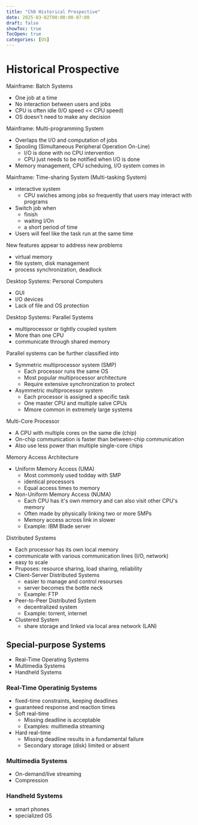 ```yaml
---
title: "Ch0 Historical Prospective"
date: 2025-03-02T00:00:00-07:00
draft: false
showToc: true
TocOpen: true
categories: [OS]
---
```


# Historical Prospective
Mainframe: Batch Systems
  - One job at a time
  - No interaction between users and jobs
  - CPU is often idle (I/O speed << CPU speed)
  - OS doesn't need to make any decision

Mainframe: Multi-programming System
  - Overlaps the I/O and computation of jobs
  - Spooling (Simultaneous Peripheral Operation On-Line)
    - I/O is done with no CPU intervention
    - CPU just needs to be notified when I/O is done
  - Memory management, CPU scheduing, I/O system comes in

Mainframe: Time-sharing System (Multi-tasking System)
  - interactive system
    - CPU swiches among jobs so frequently that users may interact with programs
  - Switch job when
    - finish
    - waiting I/On
    - a short period of time
  - Users will feel like the task run at the same time

  New features appear to address new problems
  - virtual memory
  - file system, disk management
  - process synchronization, deadlock

Desktop Systems: Personal Computers
  - GUI
  - I/O devices
  - Lack of file and OS protection

Desktop Systems: Parallel Systems
  - multiprocessor or tightly coupled system
  - More than one CPU
  - communicate through shared memory

Parallel systems can be further classified into
- Symmetric multiprocessor system (SMP)
    - Each processor runs the same OS
    - Most popular multiprocessor architecture
    - Require extensive synchronization to protect
- Asymmetric multiprocessor system
    - Each processor is assigned a specific task
    - One master CPU and multiple salve CPUs
    - Mmore common in extremely large systems

Multi-Core Processor
- A CPU with multiple cores on the same die (chip) 
- On-chip communication is faster than between-chip communication
- Also use less power than multiple single-core chips

Memory Access Architecture
- Uniform Memory Access (UMA)
  - Most commonly used todday with SMP
  - identical processors
  - Equal access times to memory
- Non-Uniform Memory Access (NUMA)
  - Each CPU has it's own memory and can also visit other CPU's memory
  - Often made by physically linking two or more SMPs
  - Memory access across link in slower
  - Example: IBM Blade server

Distributed Systems
  - Each processor has its own local memory
  - communicate with various communication lines (I/O, network)
  - easy to scale
  - Pruposes: resource sharing, load sharing, reliability
  - Client-Server Distributed Systems
    - easier to manage and control resourses
    - server becomes the bottle neck
    - Example: FTP
  - Peer-to-Peer Distributed System
    - decentralized system
    - Example: torrent, internet
  - Clustered System
    - share storage and linked via local area network (LAN)

## Special-purpose Systems
- Real-Time Operating Systems
- Multimedia Systems
- Handheld Systems

### Real-Time Operatinig Systems
- fixed-time constraints, keeping deadlines
- guaranteed response and reaction times
- Soft real-time
  - Missing deadline is acceptable
  - Examples: multimedia streaming
- Hard real-time
  - Missing deadline results in a fundamental failure
  - Secondary storage (disk) limited or absent

### Multimedia Systems
- On-demand/live streaming
- Compression

### Handheld Systems
- smart phones
- specialized OS